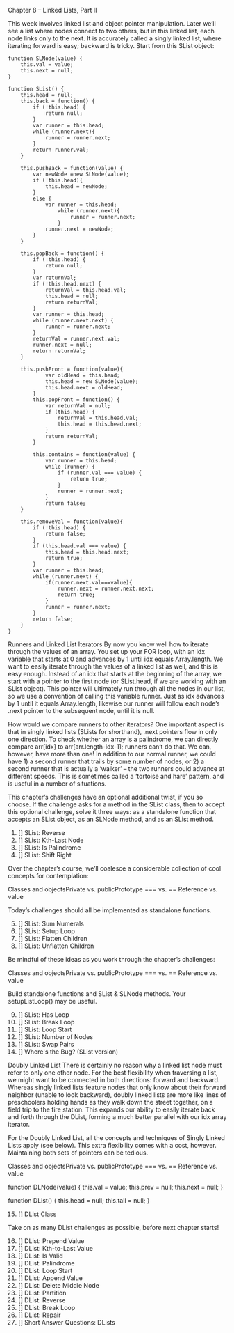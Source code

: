 Chapter 8 – Linked Lists, Part II

This week involves linked list and object pointer manipulation. Later we’ll see a list where nodes connect to two others, but in this linked list, each node links only to the next. It is accurately called a singly linked list, where iterating forward is easy; backward is tricky. Start from this SList object:

    function SLNode(value) {
        this.val = value;
        this.next = null;
    }

    function SList() {
        this.head = null;
        this.back = function() {
            if (!this.head) { 
                return null;
            }
            var runner = this.head;
            while (runner.next){ 
                runner = runner.next; 
            }
            return runner.val;
        }

        this.pushBack = function(value) {
            var newNode =new SLNode(value);
            if (!this.head){ 
                this.head = newNode; 
            }
            else {
                var runner = this.head;
                    while (runner.next){ 
                        runner = runner.next; 
                    }
                runner.next = newNode;
            }
        }

        this.popBack = function() {
            if (!this.head) {
                return null; 
            }
            var returnVal;
            if (!this.head.next) {
                returnVal = this.head.val;
                this.head = null;
                return returnVal;
            }
            var runner = this.head;
            while (runner.next.next) { 
                runner = runner.next; 
            }
            returnVal = runner.next.val;
            runner.next = null;
            return returnVal;
        }

        this.pushFront = function(value){
                var oldHead = this.head;
                this.head = new SLNode(value);
                this.head.next = oldHead;
            }
            this.popFront = function() {
                var returnVal = null;
                if (this.head) {
                    returnVal = this.head.val;
                    this.head = this.head.next;
                }
                return returnVal;
            }

            this.contains = function(value) {
                var runner = this.head;
                while (runner) {
                    if (runner.val === value) { 
                        return true; 
                    }
                    runner = runner.next;
                }
                return false;
        }

        this.removeVal = function(value){
            if (!this.head) { 
                return false;
            }
            if (this.head.val === value) {
                this.head = this.head.next;
                return true;
            }
            var runner = this.head;
            while (runner.next) {
                if(runner.next.val===value){
                    runner.next = runner.next.next;
                    return true;
                }
                runner = runner.next;
            }
            return false;
        }
    }

Runners and Linked List Iterators
By now you know well how to iterate through the values of an array. You set up your FOR loop, with an idx variable that starts at 0 and advances by 1 until idx equals Array.length. We want to easily iterate through the values of a linked list as well, and this is easy enough. Instead of an idx that starts at the beginning of the array, we start with a pointer to the first node (or SList.head, if we are working with an SList object). This pointer will ultimately run through all the nodes in our list, so we use a convention of calling this variable runner. Just as idx advances by 1 until it equals Array.length, likewise our runner will follow each node’s .next pointer to the subsequent node, until it is null.

How would we compare runners to other iterators? One important aspect is that in singly linked lists (SLists for shorthand), .next pointers flow in only one direction. To check whether an array is a palindrome, we can directly compare arr[idx] to arr[arr.length-idx-1]; runners can’t do that. We can, however, have more than one! In addition to our normal runner, we could have 1) a second runner that trails by some number of nodes, or 2) a second runner that is actually a ‘walker’ – the two runners could advance at different speeds. This is sometimes called a ‘tortoise and hare’ pattern, and is useful in a number of situations.

This chapter’s challenges have an optional additional twist, if you so choose. If the challenge asks for a method in the SList class, then to accept this optional challenge, solve it three ways: as a standalone function that accepts an SList object, as an SLNode method, and as an SList method.

1. [] SList: Reverse
2. [] SList: Kth-Last Node
3. [] SList: Is Palindrome
4. [] SList: Shift Right

Over the chapter’s course, we’ll coalesce a considerable collection of cool concepts for contemplation:

Classes and objectsPrivate vs. publicPrototype === vs. == Reference vs. value

Today’s challenges should all be implemented as standalone functions.

5. [] SList: Sum Numerals
6. [] SList: Setup Loop
7. [] SList: Flatten Children
8. [] SList: Unflatten Children

Be mindful of these ideas as you work through the chapter’s challenges:

Classes and objectsPrivate vs. publicPrototype === vs. == Reference vs. value

Build standalone functions and SList & SLNode methods. Your setupListLoop() may be useful.

9. [] SList: Has Loop
10. [] SList: Break Loop
11. [] SList: Loop Start
12. [] SList: Number of Nodes
13. [] SList: Swap Pairs
14. [] Where's the Bug? (SList version)

Doubly Linked List
There is certainly no reason why a linked list node must refer to only one other node. For the best flexibility when traversing a list, we might want to be connected in both directions: forward and backward. Whereas singly linked lists feature nodes that only know about their forward neighbor (unable to look backward), doubly linked lists are more like lines of preschoolers holding hands as they walk down the street together, on a field trip to the fire station. This expands our ability to easily iterate back and forth through the DList, forming a much better parallel with our idx array iterator.

For the Doubly Linked List, all the concepts and techniques of Singly Linked Lists apply (see below). This extra flexibility comes with a cost, however. Maintaining both sets of pointers can be tedious.

Classes and objectsPrivate vs. publicPrototype === vs. == Reference vs. value

function DLNode(value) {
    this.val = value;
    this.prev = null;
    this.next = null;
}

function DList() {
    this.head = null;
    this.tail = null;
}

15. [] DList Class

Take on as many DList challenges as possible, before next chapter starts!

16. [] DList: Prepend Value
17. [] DList: Kth-to-Last Value
18. [] DList: Is Valid
19. [] DList: Palindrome
20. [] DList: Loop Start
21. [] DList: Append Value
22. [] DList: Delete Middle Node
23. [] DList: Partition
24. [] DList: Reverse
25. [] DList: Break Loop
26. [] DList: Repair
27. [] Short Answer Questions: DLists